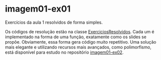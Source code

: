 # imagem01-ex01

Exercícios da aula 1 resolvidos de forma simples.

Os códigos de resolução estão na classe 
[ExerciciosResolvidos](https://github.com/progjogos3d/imagem01-ex01/tree/master/src/br/pucpr/imagem). Cada um é 
implementado na forma de uma função, exatamente como os slides se propõe. Obviamente, essa forma gera código muito 
repetitivo. Uma solução mais elegante e utilizando recursos mais avançados, como polimorfismo, está disponível para 
estudo no repositório [imagem01-ex02](https://github.com/progjogos3d/imagem01-ex02).
